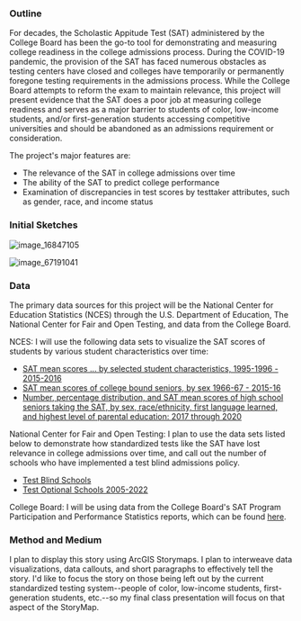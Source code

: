 ### Outline 
For decades, the Scholastic Appitude Test (SAT) administered by the College Board has been the go-to tool for demonstrating and measuring college readiness in the college admissions process. During the COVID-19 pandemic, the provision of the SAT has faced numerous obstacles as testing centers have closed and colleges have temporarily or permanently foregone testing requirements in the admissions process. While the College Board attempts to reform the exam to maintain relevance, this project will present evidence that the SAT does a poor job at measuring college readiness and serves as a major barrier to students of color, low-income students, and/or first-generation students accessing competitive universities and should be abandoned as an admissions requirement or consideration.

The project's major features are:

- The relevance of the SAT in college admissions over time
- The ability of the SAT to predict college performance
- Examination of discrepancies in test scores by testtaker attributes, such as gender, race, and income status

### Initial Sketches

![image_16847105](https://user-images.githubusercontent.com/81482638/153767926-c99615ef-e6bb-442e-806b-462c2fafba39.JPG)

![image_67191041](https://user-images.githubusercontent.com/81482638/153768175-b9ba4e13-60cb-41c3-a984-9057a3a529e5.JPG)

### Data
The primary data sources for this project will be the National Center for Education Statistics (NCES) through the U.S. Department of Education, The National Center for Fair and Open Testing, and data from the College Board.

NCES:
I will use the following data sets to visualize the SAT scores of students by various student characteristics over time:

- [SAT mean scores ... by selected student characteristics, 1995-1996 - 2015-2016](https://nces.ed.gov/programs/digest/d16/tables/dt16_226.30.asp)
- [SAT mean scores of college bound seniors, by sex 1966-67 - 2015-16](https://nces.ed.gov/programs/digest/d19/tables/dt19_226.20.asp?current=yes)
- [Number, percentage distribution, and SAT mean scores of high school seniors taking the SAT, by sex, race/ethnicity, first language learned, and highest level of parental education: 2017 through 2020](https://nces.ed.gov/programs/digest/d20/tables/dt20_226.10.asp?current=yes)

National Center for Fair and Open Testing:
I plan to use the data sets listed below to demonstrate how standardized tests like the SAT have lost relevance in college admissions over time, and call out the number of schools who have implemented a test blind admissions policy.

- [Test Blind Schools](https://www.fairtest.org/sites/default/files/Test-Blind-Admissions-List.pdf)
- [Test Optional Schools 2005-2022](https://www.fairtest.org/sites/default/files/Optional-Growth-Chronology.pdf)

College Board:
I will be using data from the College Board's SAT Program Participation and Performance Statistics reports, which can be found [here](https://research.collegeboard.org/programs/sat/data).


### Method and Medium
I plan to display this story using ArcGIS Storymaps. I plan to interweave data visualizations, data callouts, and short paragraphs to effectively tell the story. I'd like to focus the story on those being left out by the current standardized testing system--people of color, low-income students, first-generation students, etc.--so my final class presentation will focus on that aspect of the StoryMap. 
